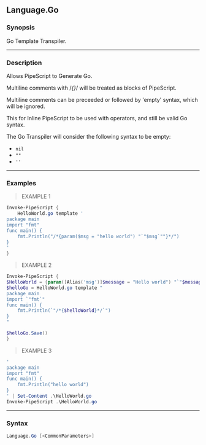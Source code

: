 Language.Go
-----------

### Synopsis
Go Template Transpiler.

---

### Description

Allows PipeScript to Generate Go.

Multiline comments with /*{}*/ will be treated as blocks of PipeScript.

Multiline comments can be preceeded or followed by 'empty' syntax, which will be ignored.

This for Inline PipeScript to be used with operators, and still be valid Go syntax. 

The Go Transpiler will consider the following syntax to be empty:

* ```nil```
* ```""```
* ```''```

---

### Examples
> EXAMPLE 1

```PowerShell
Invoke-PipeScript {    
    HelloWorld.go template '
package main
import "fmt"
func main() {
    fmt.Println("/*{param($msg = "hello world") "`"$msg`""}*/")
}
'
}
```
> EXAMPLE 2

```PowerShell
Invoke-PipeScript {
$HelloWorld = {param([Alias('msg')]$message = "Hello world") "`"$message`""}
$helloGo = HelloWorld.go template "
package main
import `"fmt`"
func main() {
    fmt.Println(`"/*{$helloWorld}*/`")
}
"

$helloGo.Save()
}
```
> EXAMPLE 3

```PowerShell
'
package main
import "fmt"
func main() {
    fmt.Println("hello world")
}
' | Set-Content .\HelloWorld.go
Invoke-PipeScript .\HelloWorld.go
```

---

### Syntax
```PowerShell
Language.Go [<CommonParameters>]
```
